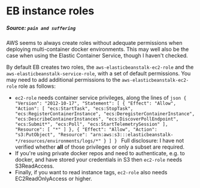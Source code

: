 # EB instance roles

##### Source: `pain and suffering`

AWS seems to always create roles without adequate permissions when deploying multi-container docker environments. This
may well also be the case when using the Elastic Container Service, though I haven't checked.

By default EB creates two roles, the `aws-elasticbeanstalk-ec2-role` and the `aws-elasticbeanstalk-service-role`, with
a set of default permissions. You may need to add additional permissions to the `aws-elasticbeanstalk-ec2-role` role as follows:
* `ec2-role` needs container service privileges, along the lines of
        ```json
        {
            "Version": "2012-10-17",
            "Statement": [
                {
                    "Effect": "Allow",
                    "Action": [
                        "ecs:StartTask",
                        "ecs:StopTask",
                        "ecs:RegisterContainerInstance",
                        "ecs:DeregisterContainerInstance",
                        "ecs:DescribeContainerInstances",
                        "ecs:DiscoverPollEndpoint",
                        "ecs:Submit*",
                        "ecs:Poll",
                        "ecs:StartTelemetrySession"
                    ],
                    "Resource": [
                        "*"
                    ]
                },
                {
                    "Effect": "Allow",
                    "Action": "s3:PutObject",
                    "Resource": "arn:aws:s3:::elasticbeanstalk-*/resources/environments/logs/*"
                }
            ]
        }
        ```
 Full disclosure: I have not verified whether **all** of those privileges or only a subset are required.
* If you're using private docker repos and need to authenticate, e.g. to docker, and have stored your credentials in S3 then 
`ec2-role` needs S3ReadAccess.
* Finally, if you want to read instance tags, `ec2-role` also needs EC2ReadOnlyAccess or higher.